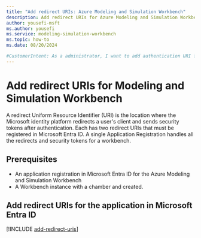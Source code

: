 ```yaml
---
title: "Add redirect URIs: Azure Modeling and Simulation Workbench"
description: Add redirect URIs for Azure Modeling and Simulation Workbench.
author: yousefi-msft
ms.author: yousefi
ms.service: modeling-simulation-workbench
ms.topic: how-to
ms.date: 08/20/2024

#CustomerIntent: As a administrator, I want to add authentication URI from the Azure Modeling and Simulation Workbench to the Entra Id application registration.
---
```

# Add redirect URIs for Modeling and Simulation Workbench

A redirect Uniform Resource Identifier (URI) is the location where the Microsoft identity platform redirects a user's client and sends security tokens after authentication. Each has two redirect URIs that must be registered in Microsoft Entra ID. A single Application Registration handles all the redirects and security tokens for a workbench.

## Prerequisites

* An application registration in Microsoft Entra ID for the Azure Modeling and Simulation Workbench
* A Workbench instance with a chamber and created.

## Add redirect URIs for the application in Microsoft Entra ID

[!INCLUDE [add-redirect-uris](includes/add-redirect-uris.md)]
